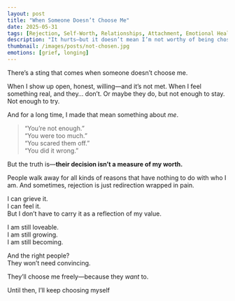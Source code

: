 ```yaml
---
layout: post
title: "When Someone Doesn’t Choose Me"
date: 2025-05-31
tags: [Rejection, Self-Worth, Relationships, Attachment, Emotional Healing, Vulnerability, Grief, Self-Love]
description: "It hurts—but it doesn’t mean I’m not worthy of being chosen."
thumbnail: /images/posts/not-chosen.jpg
emotions: [grief, longing]
---
```


There’s a sting that comes when someone doesn’t choose me.

When I show up open, honest, willing—and it’s not met. When I feel something real, and they… don’t. Or maybe they do, but not enough to stay. Not enough to try.

And for a long time, I made that mean something about *me*.

> “You’re not enough.”  
> “You were too much.”  
> “You scared them off.”  
> “You did it wrong.”

But the truth is—**their decision isn’t a measure of my worth.**

People walk away for all kinds of reasons that have nothing to do with who I am. And sometimes, rejection is just redirection wrapped in pain.

I can grieve it.  
I can feel it.  
But I don’t have to carry it as a reflection of my value.

I am still loveable.  
I am still growing.  
I am still becoming.

And the right people?  
They won’t need convincing.

They’ll choose me freely—because they *want* to.

Until then, I’ll keep choosing myself
